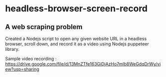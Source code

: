 # headless-browser-screen-record
## A web scraping problem

Created a Nodejs script to open any given website URL in a headless browser, scroll down, and record it as a video using Nodejs puppeteer library.

Sample video recording : https://drive.google.com/file/d/13MnZTfe163GiDjAzHo7mlb8WeGdqDrWy/view?usp=sharing
